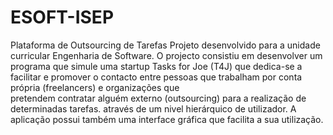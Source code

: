 # ESOFT-ISEP

Plataforma de	Outsourcing	de	Tarefas
Projeto desenvolvido para a unidade curricular Engenharia de Software. O projecto consistiu em desenvolver um programa que simule uma startup Tasks	for	Joe (T4J)	 que dedica-se	 a	 facilitar	 e	 promover	 o	 contacto	 entre
pessoas	 que	 trabalham	 por	 conta	 própria	 (freelancers)	 e	 organizações	 que	
pretendem	 contratar	 alguém	 externo	 (outsourcing)	 para	 a	 realização	 de	
determinadas	 tarefas.	através de um nivel hierárquico de utilizador. A aplicação possui também uma interface gráfica que facilita a sua utilização.
